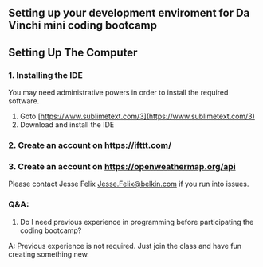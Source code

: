 ## Setting up your development enviroment for Da Vinchi mini coding bootcamp

## Setting Up The Computer

### 1. Installing the IDE 
You may need administrative powers in order to install the required software.

1. Goto [https://www.sublimetext.com/3](https://www.sublimetext.com/3) 
2. Download and install the IDE

### 2. Create an account on https://ifttt.com/
### 3. Create an account on https://openweathermap.org/api

Please contact Jesse Felix <Jesse.Felix@belkin.com> if you run into issues.



### Q&A: 
1. Do I need previous experience in programming before participating the coding bootcamp?

A: Previous experience is not required.   Just join the class and have fun creating something new.
